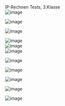 IP-Rechnen Tests, 3.Klasse
<br>
![image](https://user-images.githubusercontent.com/94897208/215415643-2c3eb372-1779-4203-8e8c-527ed846e569.png)

![image](https://user-images.githubusercontent.com/94897208/215415683-352a9170-ebcc-489e-8113-eb6acf9156b1.png)

![image](https://user-images.githubusercontent.com/94897208/215415726-6bff1ea3-7432-4de2-85c6-e0718835e1f5.png)

![image](https://user-images.githubusercontent.com/94897208/215416423-398166ec-ec0f-4adf-873e-e809a8d25e8b.png)
<br>
![image](https://user-images.githubusercontent.com/94897208/215416453-29f7db54-e68e-4f1a-9c8f-b4d328781dcf.png)
<br>
![image](https://user-images.githubusercontent.com/94897208/215460068-b0b6835b-f0a5-4001-8c8d-fdf768d2c053.png)

![image](https://user-images.githubusercontent.com/94897208/215460095-3e55f3c2-2b7e-488a-b131-f9b6ea7ccbc3.png)

![image](https://user-images.githubusercontent.com/94897208/215460127-2da3c00d-8f68-4e53-8d32-7e12ed829b2d.png)

![image](https://user-images.githubusercontent.com/94897208/215460168-faca0cd3-5aa2-4695-804f-cb94e1ca65a4.png)

![image](https://user-images.githubusercontent.com/94897208/215460217-24fd04e0-edba-4e2a-8799-eba71b191a71.png)

![image](https://user-images.githubusercontent.com/94897208/215460240-30b75671-5e9a-49da-8aa3-cc5149c694bb.png)
